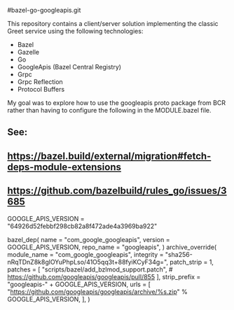 #bazel-go-googleapis.git

This repository contains a client/server solution implementing the classic Greet service using the following technologies:
* Bazel
* Gazelle
* Go
* GoogleApis (Bazel Central Registry)
* Grpc
* Grpc Reflection
* Protocol Buffers

My goal was to explore how to use the googleapis proto package from BCR rather than having to 
configure the following in the MODULE.bazel file.

## See:
## https://bazel.build/external/migration#fetch-deps-module-extensions
## https://github.com/bazelbuild/rules_go/issues/3685

GOOGLE_APIS_VERSION = "64926d52febbf298cb82a8f472ade4a3969ba922"

bazel_dep(
    name = "com_google_googleapis",
    version = GOOGLE_APIS_VERSION,
    repo_name = "googleapis",
)
archive_override(
    module_name = "com_google_googleapis",
    integrity = "sha256-nRqTDnZ8k8glOYuPhpLso/41O5qq3t+88fyiKCyF34g=",
    patch_strip = 1,
    patches = [
        "scripts/bazel/add_bzlmod_support.patch",  # https://github.com/googleapis/googleapis/pull/855
    ],
    strip_prefix = "googleapis-" + GOOGLE_APIS_VERSION,
    urls = [
        "https://github.com/googleapis/googleapis/archive/%s.zip" % GOOGLE_APIS_VERSION,
    ],
)